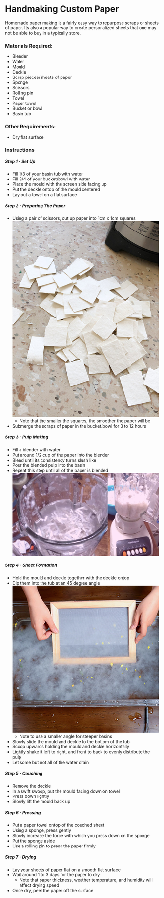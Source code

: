 # Handmaking Custom Paper
Homemade paper making is a fairly easy way to repurpose scraps or sheets of paper. Its also a popular way to create personalized sheets that one may not be able to buy in a typically store. 

### Materials Required:
- Blender
- Water
- Mould
- Deckle
- Scrap pieces/sheets of paper
- Sponge
- Scissors
- Rolling pin
- Towel
- Paper towel
- Bucket or bowl
- Basin tub

### Other Requirements:
- Dry flat surface

### Instructions
##### Step 1 - Set Up
- Fill 1/3 of your basin tub with water
- Fill 3/4 of your bucket/bowl with water
- Place the mould with the screen side facing up
- Put the deckle ontop of the mould centered
- Lay out a towel on a flat surface

##### Step 2 - Preparing The Paper
- Using a pair of scissors, cut up paper into 1cm x 1cm squares
 ![cutuppaper](cutuppaper.jpg)
  - Note that the smaller the squares, the smoother the paper will be
- Submerge the scraps of paper in the bucket/bowl for 3 to 12 hours

##### Step 3 - Pulp Making
- Fill a blender with water
- Put around 1/2 cup of the paper into the blender
- Blend until its consistency turns slush like
- Pour the blended pulp into the basin
- Repeat this step until all of the paper is blended
![pulp](pulp.jpg)

##### Step 4 - Sheet Formation
- Hold the mould and deckle together with the deckle ontop
- Dip them into the tub at an 45 degree angle
![basindip](basindip.jpg)
  - Note to use a smaller angle for steeper basins
- Slowly slide the mould and deckle to the bottom of the tub
- Scoop upwards holding the mould and deckle horizontally
- Lightly shake it left to right, and front to back to evenly distribute the pulp
- Let some but not all of the water drain

##### Step 5 - Couching
- Remove the deckle
- In a swift swoop, put the mould facing down on towel
- Press down lightly
- Slowly lift the mould back up

##### Step 6 - Pressing
- Put a paper towel ontop of the couched sheet
- Using a sponge, press gently
- Slowly increase the force with which you press down on the sponge
- Put the sponge aside
- Use a rolling pin to press the paper firmly

##### Step 7 - Drying
- Lay your sheets of paper flat on a smooth flat surface
- Wait around 1 to 3 days for the paper to dry
  - Note that paper thickness, weather temperature, and humidity will affect drying speed
- Once dry, peel the paper off the surface
